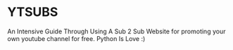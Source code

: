 # YTSUBS


An Intensive Guide Through Using A Sub 2 Sub Website for promoting your own youtube channel for free. Python Is Love :)
